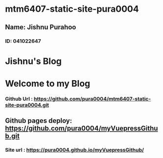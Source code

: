 # mtm6407-static-site-pura0004

## Name: Jishnu Purahoo 

### ID: 041022647

# Jishnu's Blog

# Welcome to my Blog

### Github Url : https://github.com/pura0004/mtm6407-static-site-pura0004.git

## Github pages deploy: https://github.com/pura0004/myVuepressGithub.git

### Site url : https://pura0004.github.io/myVuepressGithub/



